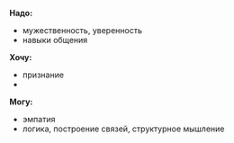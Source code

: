 **Надо:**
- мужественность, уверенность
- навыки общения

**Хочу:**
- признание
- 

**Могу:**
- эмпатия
- логика, построение связей, структурное мышление